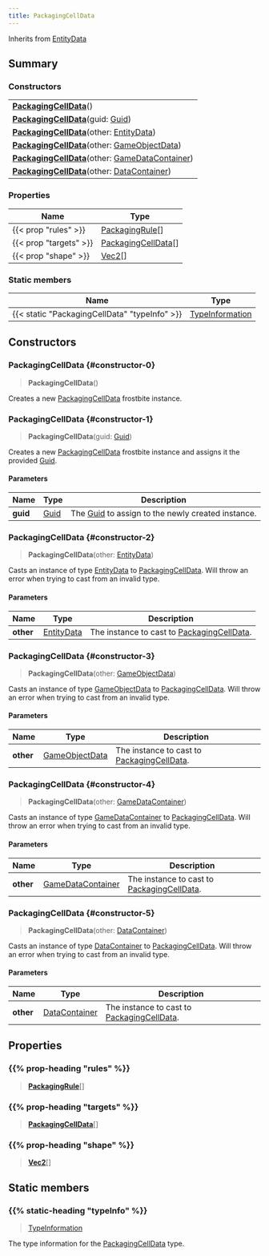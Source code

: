```yaml
---
title: PackagingCellData
---
```


Inherits from 
[EntityData](/vext/ref/fb/entitydata)

## Summary
### Constructors
| |
| ----------- |
| **[PackagingCellData](#constructor-0)**() |
| **[PackagingCellData](#constructor-1)**(guid: [Guid](/vext/ref/shared/class/guid)) |
| **[PackagingCellData](#constructor-2)**(other: [EntityData](/vext/ref/fb/entitydata)) |
| **[PackagingCellData](#constructor-3)**(other: [GameObjectData](/vext/ref/fb/gameobjectdata)) |
| **[PackagingCellData](#constructor-4)**(other: [GameDataContainer](/vext/ref/fb/gamedatacontainer)) |
| **[PackagingCellData](#constructor-5)**(other: [DataContainer](/vext/ref/shared/class/datacontainer)) |

### Properties
| Name | Type |
| ---- | ---- |
| {{< prop "rules" >}} | [PackagingRule](/vext/ref/fb/packagingrule)[] |
| {{< prop "targets" >}} | [PackagingCellData](/vext/ref/fb/packagingcelldata)[] |
| {{< prop "shape" >}} | [Vec2](/vext/ref/shared/class/vec2)[] |

### Static members
| Name | Type |
| ---- | ---- |
| {{< static "PackagingCellData" "typeInfo" >}} | [TypeInformation](/vext/ref/shared/class/typeinformation) |

## Constructors
### PackagingCellData {#constructor-0}
> **PackagingCellData**()

Creates a new [PackagingCellData](/vext/ref/fb/packagingcelldata) frostbite instance.

### PackagingCellData {#constructor-1}
> **PackagingCellData**(guid: [Guid](/vext/ref/shared/class/guid))

Creates a new [PackagingCellData](/vext/ref/fb/packagingcelldata) frostbite instance and assigns it the provided [Guid](/vext/ref/shared/class/guid).

#### Parameters
| Name | Type | Description |
| ---- | ---- | ----------- |
| **guid** | [Guid](/vext/ref/shared/class/guid) | The [Guid](/vext/ref/shared/class/guid) to assign to the newly created instance. |

### PackagingCellData {#constructor-2}
> **PackagingCellData**(other: [EntityData](/vext/ref/fb/entitydata))

Casts an instance of type [EntityData](/vext/ref/fb/entitydata) to [PackagingCellData](/vext/ref/fb/packagingcelldata). Will throw an error when trying to cast from an invalid type.

#### Parameters
| Name | Type | Description |
| ---- | ---- | ----------- |
| **other** | [EntityData](/vext/ref/fb/entitydata) | The instance to cast to [PackagingCellData](/vext/ref/fb/packagingcelldata). |

### PackagingCellData {#constructor-3}
> **PackagingCellData**(other: [GameObjectData](/vext/ref/fb/gameobjectdata))

Casts an instance of type [GameObjectData](/vext/ref/fb/gameobjectdata) to [PackagingCellData](/vext/ref/fb/packagingcelldata). Will throw an error when trying to cast from an invalid type.

#### Parameters
| Name | Type | Description |
| ---- | ---- | ----------- |
| **other** | [GameObjectData](/vext/ref/fb/gameobjectdata) | The instance to cast to [PackagingCellData](/vext/ref/fb/packagingcelldata). |

### PackagingCellData {#constructor-4}
> **PackagingCellData**(other: [GameDataContainer](/vext/ref/fb/gamedatacontainer))

Casts an instance of type [GameDataContainer](/vext/ref/fb/gamedatacontainer) to [PackagingCellData](/vext/ref/fb/packagingcelldata). Will throw an error when trying to cast from an invalid type.

#### Parameters
| Name | Type | Description |
| ---- | ---- | ----------- |
| **other** | [GameDataContainer](/vext/ref/fb/gamedatacontainer) | The instance to cast to [PackagingCellData](/vext/ref/fb/packagingcelldata). |

### PackagingCellData {#constructor-5}
> **PackagingCellData**(other: [DataContainer](/vext/ref/shared/class/datacontainer))

Casts an instance of type [DataContainer](/vext/ref/shared/class/datacontainer) to [PackagingCellData](/vext/ref/fb/packagingcelldata). Will throw an error when trying to cast from an invalid type.

#### Parameters
| Name | Type | Description |
| ---- | ---- | ----------- |
| **other** | [DataContainer](/vext/ref/shared/class/datacontainer) | The instance to cast to [PackagingCellData](/vext/ref/fb/packagingcelldata). |

## Properties
### {{% prop-heading "rules" %}}
> **[PackagingRule](/vext/ref/fb/packagingrule)**[]

### {{% prop-heading "targets" %}}
> **[PackagingCellData](/vext/ref/fb/packagingcelldata)**[]

### {{% prop-heading "shape" %}}
> **[Vec2](/vext/ref/shared/class/vec2)**[]

## Static members
### {{% static-heading "typeInfo" %}}
> [TypeInformation](/vext/ref/shared/class/typeinformation)

The type information for the [PackagingCellData](/vext/ref/fb/packagingcelldata) type.

